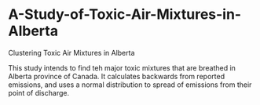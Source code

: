 # A-Study-of-Toxic-Air-Mixtures-in-Alberta
Clustering Toxic Air Mixtures in Alberta

This study intends to find teh major toxic mixtures that are breathed in Alberta province of Canada. It calculates backwards from reported emissions, and uses a normal distribution to spread of emissions from their point of discharge.
